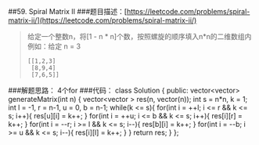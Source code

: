 ##59. Spiral Matrix II
###题目描述：[https://leetcode.com/problems/spiral-matrix-ii/](https://leetcode.com/problems/spiral-matrix-ii/)
> 给定一个整数n，将[1 - n * n]个数，按照螺旋的顺序填入n*n的二维数组内    
> 例如：给定 n = 3
> 
>     [[1,2,3]
>      [8,9,4]
>      [7,6,5]]

###解题思路：
4个for 
###代码：
	class Solution {
	public:
	    vector<vector<int>> generateMatrix(int n) {
	        vector<vector<int> > res(n, vector<int>(n));
	        int s = n*n, k = 1; 
	        int l = -1, r = n-1, u = 0, b = n-1;
	        while(k <= s){
	            for(int i = ++l; i <= r && k <= s; i++){
	                res[u][i] = k++;
	            }
	            for(int i = ++u; i <= b && k <= s; i++){
	                res[i][r] = k++;
	            }
	            for(int i = --r; i >= l && k <= s; i--){
	                res[b][i] = k++;
	            }
	            for(int i = --b; i >= u && k <= s; i--){
	                res[i][l] = k++;
	            }
	        }
	        return res;
	    }
	};